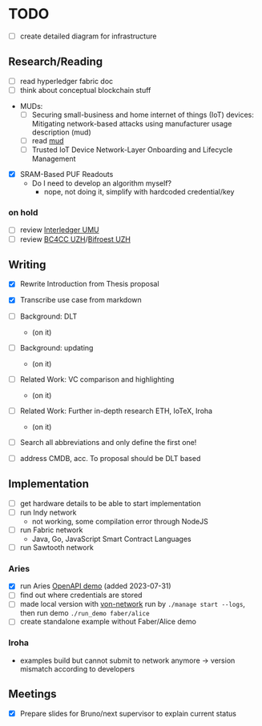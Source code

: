 # TODO

- [ ] create detailed diagram for infrastructure
## Research/Reading

- [ ] read hyperledger fabric doc
- [ ] think about conceptual blockchain stuff
- MUDs:
  - [ ] Securing small-business and home internet of things (IoT) devices: Mitigating network-based
        attacks using manufacturer usage description (mud)
  - [ ] read [mud](https://resources.infosecinstitute.com/topic/how-to-mitigate-iot-attacks-using-manufacturer-usage-description-mud/)
  - [ ] Trusted IoT Device Network-Layer Onboarding and Lifecycle Management
- [x] SRAM-Based PUF Readouts
  - Do I need to develop an algorithm myself?
    - nope, not doing it, simplify with hardcoded credential/key

### on hold

- [ ] review [Interledger UMU](https://www.researchgate.net/publication/342255539_An_Interledger_Blockchain_Platform_for_Cross-Border_Management_of_Cybersecurity_Information)
- [ ] review [BC4CC UZH]()/[Bifroest UZH](https://gitlab.ifi.uzh.ch/scheid/bifrost)

## Writing

- [x] Rewrite Introduction from Thesis proposal
- [x] Transcribe use case from markdown
- [ ] Background: DLT
  - (on it)
- [ ] Background: updating
  - (on it)
- [ ] Related Work: VC comparison and highlighting
  - (on it)
- [ ] Related Work: Further in-depth research ETH, IoTeX, Iroha

  - (on it)

- [ ] Search all abbreviations and only define the first one!

- [ ] address CMDB, acc. To proposal should be DLT based

## Implementation

- [ ] get hardware details to be able to start implementation
- [ ] run Indy network
  - not working, some compilation error through NodeJS
- [ ] run Fabric network
  - Java, Go, JavaScript Smart Contract Languages
- [ ] run Sawtooth network

### Aries

- [x] run Aries [OpenAPI demo](https://github.com/hyperledger/aries-cloudagent-python/blob/main/demo/AriesOpenAPIDemo.md) (added 2023-07-31)
- [ ] find out where credentials are stored
- [ ] made local version with [von-network](https://github.com/bcgov/von-network)
      run by `./manage start --logs`, then run demo `./run_demo faber/alice`
- [ ] create standalone example without Faber/Alice demo

### Iroha

- examples build but cannot submit to network anymore -> version mismatch according to developers

## Meetings

- [x] Prepare slides for Bruno/next supervisor to explain current status
